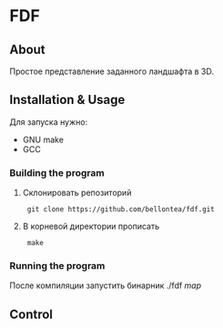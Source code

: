 # FDF
## About
Простое представление заданного ландшафта в 3D.

## Installation & Usage
Для запуска нужно:
- GNU make
- GCC

### Building the program
1. Склонировать репозиторий

		git clone https://github.com/bellontea/fdf.git

2. В корневой директории прописать

		make

### Running the program
После компиляции запустить бинарник ./fdf *map*

## Control
